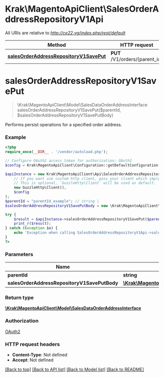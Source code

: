 # Krak\MagentoApiClient\SalesOrderAddressRepositoryV1Api

All URIs are relative to *http://ce22.vg/index.php/rest/default*

Method | HTTP request | Description
------------- | ------------- | -------------
[**salesOrderAddressRepositoryV1SavePut**](SalesOrderAddressRepositoryV1Api.md#salesOrderAddressRepositoryV1SavePut) | **PUT** /V1/orders/{parent_id} | 


# **salesOrderAddressRepositoryV1SavePut**
> \Krak\MagentoApiClient\Model\SalesDataOrderAddressInterface salesOrderAddressRepositoryV1SavePut($parentId, $salesOrderAddressRepositoryV1SavePutBody)



Performs persist operations for a specified order address.

### Example
```php
<?php
require_once(__DIR__ . '/vendor/autoload.php');

// Configure OAuth2 access token for authorization: OAuth2
$config = Krak\MagentoApiClient\Configuration::getDefaultConfiguration()->setAccessToken('YOUR_ACCESS_TOKEN');

$apiInstance = new Krak\MagentoApiClient\Api\SalesOrderAddressRepositoryV1Api(
    // If you want use custom http client, pass your client which implements `GuzzleHttp\ClientInterface`.
    // This is optional, `GuzzleHttp\Client` will be used as default.
    new GuzzleHttp\Client(),
    $config
);
$parentId = "parentId_example"; // string | 
$salesOrderAddressRepositoryV1SavePutBody = new \Krak\MagentoApiClient\Model\SalesOrderAddressRepositoryV1SavePutBody(); // \Krak\MagentoApiClient\Model\SalesOrderAddressRepositoryV1SavePutBody | 

try {
    $result = $apiInstance->salesOrderAddressRepositoryV1SavePut($parentId, $salesOrderAddressRepositoryV1SavePutBody);
    print_r($result);
} catch (Exception $e) {
    echo 'Exception when calling SalesOrderAddressRepositoryV1Api->salesOrderAddressRepositoryV1SavePut: ', $e->getMessage(), PHP_EOL;
}
?>
```

### Parameters

Name | Type | Description  | Notes
------------- | ------------- | ------------- | -------------
 **parentId** | **string**|  |
 **salesOrderAddressRepositoryV1SavePutBody** | [**\Krak\MagentoApiClient\Model\SalesOrderAddressRepositoryV1SavePutBody**](../Model/SalesOrderAddressRepositoryV1SavePutBody.md)|  | [optional]

### Return type

[**\Krak\MagentoApiClient\Model\SalesDataOrderAddressInterface**](../Model/SalesDataOrderAddressInterface.md)

### Authorization

[OAuth2](../../README.md#OAuth2)

### HTTP request headers

 - **Content-Type**: Not defined
 - **Accept**: Not defined

[[Back to top]](#) [[Back to API list]](../../README.md#documentation-for-api-endpoints) [[Back to Model list]](../../README.md#documentation-for-models) [[Back to README]](../../README.md)

